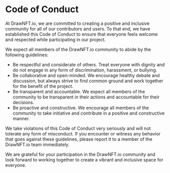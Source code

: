 # Code of Conduct

At DrawNFT.io, we are committed to creating a positive and inclusive community for all of our contributors and users. To that end, we have established this Code of Conduct to ensure that everyone feels welcome and respected while participating in our project.

We expect all members of the DrawNFT.io community to abide by the following guidelines:

- Be respectful and considerate of others. Treat everyone with dignity and do not engage in any form of discrimination, harassment, or bullying.
- Be collaborative and open-minded. We encourage healthy debate and discussion, but always strive to find common ground and work together for the benefit of the project.
- Be transparent and accountable. We expect all members of the community to be transparent in their actions and accountable for their decisions.
- Be proactive and constructive. We encourage all members of the community to take initiative and contribute in a positive and constructive manner.

We take violations of this Code of Conduct very seriously and will not tolerate any form of misconduct. If you encounter or witness any behavior that goes against these guidelines, please report it to a member of the DrawNFT.io team immediately.

We are grateful for your participation in the DrawNFT.io community and look forward to working together to create a vibrant and inclusive space for everyone.
